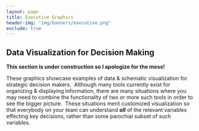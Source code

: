 ```yaml
---
layout: page
title: Executive Graphics
header-img: "img/banners/executive.png"
exclude: true
---
```


## Data Visualization for Decision Making

**This section is under construction so I apologize for the mess!**

These graphics showcase examples of data & schematic visualization for strategic decision makers.&nbsp;  Although many tools currently exist  for organizing & displaying information, there are many situations where you may need to combine the functionality of two or more such tools in order to see the bigger picture.&nbsp;  These situations merit customized visualization so that everybody on your team can understand ***all*** of the relevant variables effecting key decisions, rather than some parochial subset of such variables.&nbsp;
